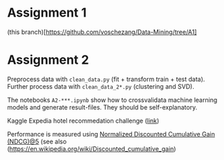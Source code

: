 # Assignment 1

(this branch)[https://github.com/voschezang/Data-Mining/tree/A1]

# Assignment 2

Preprocess data with `clean_data.py` (fit + transform train + test data). Further process data with `clean_data_2*.py` (clustering and SVD).

The notebooks `A2-***.ipynb` show how to crossvalidata machine learning models and generate result-files. They should be self-explanatory.


Kaggle Expedia hotel recommedation challenge ([link](https://www.kaggle.com/c/vu-dmt-2assignment/))

Performance is measured using [Normalized Discounted Cumulative Gain (NDCG)@5](http://dalelane.co.uk/blog/?p=3403) (see also (https://en.wikipedia.org/wiki/Discounted_cumulative_gain)
